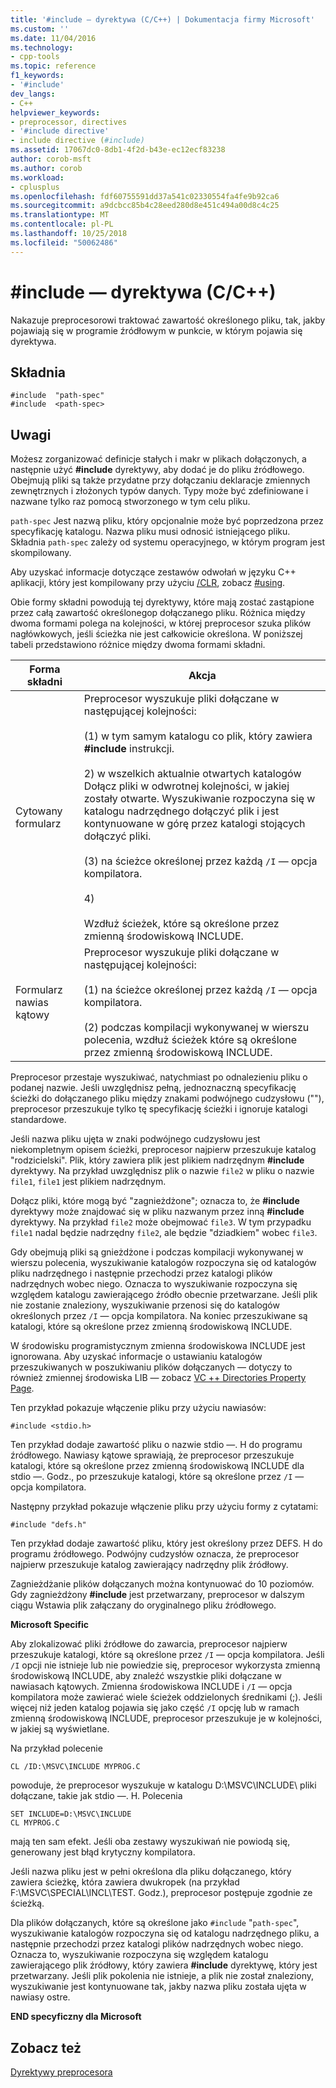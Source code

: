 ```yaml
---
title: '#include — dyrektywa (C/C++) | Dokumentacja firmy Microsoft'
ms.custom: ''
ms.date: 11/04/2016
ms.technology:
- cpp-tools
ms.topic: reference
f1_keywords:
- '#include'
dev_langs:
- C++
helpviewer_keywords:
- preprocessor, directives
- '#include directive'
- include directive (#include)
ms.assetid: 17067dc0-8db1-4f2d-b43e-ec12ecf83238
author: corob-msft
ms.author: corob
ms.workload:
- cplusplus
ms.openlocfilehash: fdf60755591dd37a541c02330554fa4fe9b92ca6
ms.sourcegitcommit: a9dcbcc85b4c28eed280d8e451c494a00d8c4c25
ms.translationtype: MT
ms.contentlocale: pl-PL
ms.lasthandoff: 10/25/2018
ms.locfileid: "50062486"
---
```

# <a name="include-directive-cc"></a>#include — dyrektywa (C/C++)
Nakazuje preprocesorowi traktować zawartość określonego pliku, tak, jakby pojawiają się w programie źródłowym w punkcie, w którym pojawia się dyrektywa.

## <a name="syntax"></a>Składnia

```
#include  "path-spec"
#include  <path-spec>
```

## <a name="remarks"></a>Uwagi

Możesz zorganizować definicje stałych i makr w plikach dołączonych, a następnie użyć **#include** dyrektywy, aby dodać je do pliku źródłowego. Obejmują pliki są także przydatne przy dołączaniu deklaracje zmiennych zewnętrznych i złożonych typów danych. Typy może być zdefiniowane i nazwane tylko raz pomocą stworzonego w tym celu pliku.

`path-spec` Jest nazwą pliku, który opcjonalnie może być poprzedzona przez specyfikację katalogu. Nazwa pliku musi odnosić istniejącego pliku. Składnia `path-spec` zależy od systemu operacyjnego, w którym program jest skompilowany.

Aby uzyskać informacje dotyczące zestawów odwołań w języku C++ aplikacji, który jest kompilowany przy użyciu [/CLR](../build/reference/clr-common-language-runtime-compilation.md), zobacz [#using](../preprocessor/hash-using-directive-cpp.md).

Obie formy składni powodują tej dyrektywy, które mają zostać zastąpione przez całą zawartość określonegop dołączanego pliku. Różnica między dwoma formami polega na kolejności, w której preprocesor szuka plików nagłówkowych, jeśli ścieżka nie jest całkowicie określona. W poniższej tabeli przedstawiono różnice między dwoma formami składni.

|Forma składni|Akcja|
|-----------------|------------|
|Cytowany formularz|Preprocesor wyszukuje pliki dołączane w następującej kolejności:<br /><br /> (1) w tym samym katalogu co plik, który zawiera **#include** instrukcji.<br /><br /> 2) w wszelkich aktualnie otwartych katalogów Dołącz pliki w odwrotnej kolejności, w jakiej zostały otwarte. Wyszukiwanie rozpoczyna się w katalogu nadrzędnego dołączyć plik i jest kontynuowane w górę przez katalogi stojących dołączyć pliki.<br /><br /> (3) na ścieżce określonej przez każdą `/I` — opcja kompilatora.<br /><br /> 4)<br /><br /> Wzdłuż ścieżek, które są określone przez zmienną środowiskową INCLUDE.|
|Formularz nawias kątowy|Preprocesor wyszukuje pliki dołączane w następującej kolejności:<br /><br /> (1) na ścieżce określonej przez każdą `/I` — opcja kompilatora.<br /><br /> (2) podczas kompilacji wykonywanej w wierszu polecenia, wzdłuż ścieżek które są określone przez zmienną środowiskową INCLUDE.|

Preprocesor przestaje wyszukiwać, natychmiast po odnalezieniu pliku o podanej nazwie. Jeśli uwzględnisz pełną, jednoznaczną specyfikację ścieżki do dołączanego pliku między znakami podwójnego cudzysłowu (""), preprocesor przeszukuje tylko tę specyfikację ścieżki i ignoruje katalogi standardowe.

Jeśli nazwa pliku ujęta w znaki podwójnego cudzysłowu jest niekompletnym opisem ścieżki, preprocesor najpierw przeszukuje katalog "rodzicielski". Plik, który zawiera plik jest plikiem nadrzędnym **#include** dyrektywy. Na przykład uwzględnisz plik o nazwie `file2` w pliku o nazwie `file1`, `file1` jest plikiem nadrzędnym.

Dołącz pliki, które mogą być "zagnieżdżone"; oznacza to, że **#include** dyrektywy może znajdować się w pliku nazwanym przez inną **#include** dyrektywy. Na przykład `file2` może obejmować `file3`. W tym przypadku `file1` nadal będzie nadrzędny `file2`, ale będzie "dziadkiem" wobec `file3`.

Gdy obejmują pliki są gnieżdżone i podczas kompilacji wykonywanej w wierszu polecenia, wyszukiwanie katalogów rozpoczyna się od katalogów pliku nadrzędnego i następnie przechodzi przez katalogi plików nadrzędnych wobec niego. Oznacza to wyszukiwanie rozpoczyna się względem katalogu zawierającego źródło obecnie przetwarzane. Jeśli plik nie zostanie znaleziony, wyszukiwanie przenosi się do katalogów określonych przez `/I` — opcja kompilatora. Na koniec przeszukiwane są katalogi, które są określone przez zmienną środowiskową INCLUDE.

W środowisku programistycznym zmienna środowiskowa INCLUDE jest ignorowana. Aby uzyskać informacje o ustawianiu katalogów przeszukiwanych w poszukiwaniu plików dołączanych — dotyczy to również zmiennej środowiska LIB — zobacz [VC ++ Directories Property Page](../ide/vcpp-directories-property-page.md).

Ten przykład pokazuje włączenie pliku przy użyciu nawiasów:

```
#include <stdio.h>
```

Ten przykład dodaje zawartość pliku o nazwie stdio —. H do programu źródłowego. Nawiasy kątowe sprawiają, że preprocesor przeszukuje katalogi, które są określone przez zmienną środowiskową INCLUDE dla stdio —. Godz., po przeszukuje katalogi, które są określone przez `/I` — opcja kompilatora.

Następny przykład pokazuje włączenie pliku przy użyciu formy z cytatami:

```
#include "defs.h"
```

Ten przykład dodaje zawartość pliku, który jest określony przez DEFS. H do programu źródłowego. Podwójny cudzysłów oznacza, że preprocesor najpierw przeszukuje katalog zawierający nadrzędny plik źródłowy.

Zagnieżdżanie plików dołączanych można kontynuować do 10 poziomów. Gdy zagnieżdżony **#include** jest przetwarzany, preprocesor w dalszym ciągu Wstawia plik załączany do oryginalnego pliku źródłowego.

**Microsoft Specific**

Aby zlokalizować pliki źródłowe do zawarcia, preprocesor najpierw przeszukuje katalogi, które są określone przez `/I` — opcja kompilatora. Jeśli `/I` opcji nie istnieje lub nie powiedzie się, preprocesor wykorzysta zmienną środowiskową INCLUDE, aby znaleźć wszystkie pliki dołączane w nawiasach kątowych. Zmienna środowiskowa INCLUDE i `/I` — opcja kompilatora może zawierać wiele ścieżek oddzielonych średnikami (;). Jeśli więcej niż jeden katalog pojawia się jako część `/I` opcję lub w ramach zmienną środowiskową INCLUDE, preprocesor przeszukuje je w kolejności, w jakiej są wyświetlane.

Na przykład polecenie

```
CL /ID:\MSVC\INCLUDE MYPROG.C
```

powoduje, że preprocesor wyszukuje w katalogu D:\MSVC\INCLUDE\ pliki dołączane, takie jak stdio —. H. Polecenia

```
SET INCLUDE=D:\MSVC\INCLUDE
CL MYPROG.C
```

mają ten sam efekt. Jeśli oba zestawy wyszukiwań nie powiodą się, generowany jest błąd krytyczny kompilatora.

Jeśli nazwa pliku jest w pełni określona dla pliku dołączanego, który zawiera ścieżkę, która zawiera dwukropek (na przykład F:\MSVC\SPECIAL\INCL\TEST. Godz.), preprocesor postępuje zgodnie ze ścieżką.

Dla plików dołączanych, które są określone jako `#include` "`path-spec`", wyszukiwanie katalogów rozpoczyna się od katalogu nadrzędnego pliku, a następnie przechodzi przez katalogi plików nadrzędnych wobec niego. Oznacza to, wyszukiwanie rozpoczyna się względem katalogu zawierającego plik źródłowy, który zawiera **#include** dyrektywę, który jest przetwarzany. Jeśli plik pokolenia nie istnieje, a plik nie został znaleziony, wyszukiwanie jest kontynuowane tak, jakby nazwa pliku została ujęta w nawiasy ostre.

**END specyficzny dla Microsoft**

## <a name="see-also"></a>Zobacz też

[Dyrektywy preprocesora](../preprocessor/preprocessor-directives.md)